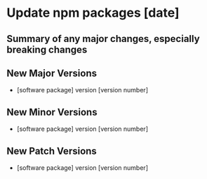 # Update npm packages [date]

## Summary of any major changes, especially breaking changes

## New Major Versions

* [software package] version [version number]

## New Minor Versions

* [software package] version [version number]

## New Patch Versions

* [software package] version [version number]
